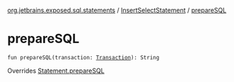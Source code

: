 [org.jetbrains.exposed.sql.statements](../index.md) / [InsertSelectStatement](index.md) / [prepareSQL](.)

# prepareSQL

`fun prepareSQL(transaction: `[`Transaction`](../../org.jetbrains.exposed.sql/-transaction/index.md)`): String`

Overrides [Statement.prepareSQL](../-statement/prepare-s-q-l.md)

